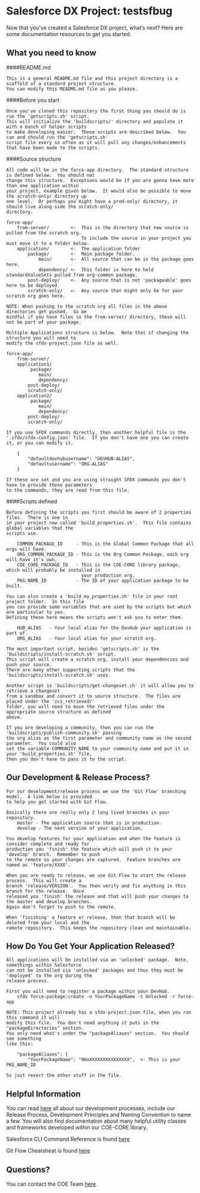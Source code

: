 # Salesforce DX Project: testsfbug

Now that you’ve created a Salesforce DX project, what’s next? Here are some documentation resources to get you started.

## What you need to know
####README.md

    This is a general README.md file and this project directory is a scaffold of a standard project structure.
    You can modify this README.md file as you please.

####Before you start

    Once you've cloned this repository the first thing you should do is run the 'getscripts.sh' script.
    This will initialize the 'buildscripts/' directory and populate it with a bunch of helper scripts
    to make developing easier.  These scripts are described below.  You can and should run the 'getscripts.sh'
    script file every so often as it will pull any changes/enhancements that have been made to the scripts.

####Source structure

    All code will be in the force-app directory.  The standard structure is defined below.  You should not
    change this structure.  Exceptions would be if you are gonna have more than one application within
    your project, example given below.  It would also be possible to move the scratch-only/ directory up 
    one level.  Or perhaps you might have a prod-only/ directory, it should live along side the scratch-only/
    directory.

    force-app/
        from-server/        <-  This is the directory that new source is pulled from the scratch org.
                                To include the source in your project you must move it to a folder below.
        application/        <-  The application folder
            package/        <-  Main package folder.
                main/       <-  All source that can be in the package goes here.
                dependency/ <-  This folder is here to hold standardValueSets pulled from org-common package.
            post-deploy/    <-  Any source that is not 'packageable' goes here to be deployed.
            scratch-only/   <-  Any source that might only be for your scratch org goes here.

    NOTE: When pushing to the scratch org all files in the above directories get pushed.  So be
    mindful if you have files in the from-server/ directory, these will not be part of your package.

    Multiple Applications structure is below.  Note that if changing the structure you will need to
    modify the sfdx-project.json file as well.

    force-app/
        from-server/
        application1/
             package/        
                main/       
                dependency/ 
            post-deploy/
            scratch-only/
        application2/
             package/        
                main/       
                dependency/ 
            post-deploy/
            scratch-only/

    If you use SFDX commands directly, then another helpful file is the '.sfdx/sfdx-config.json' file.  If you don't have one you can create
    it, or you can modify it.

        {
            "defaultdevhubusername": "DEVHUB-ALIAS",
            "defaultusername": "ORG-ALIAS"
        }

    If these are set and you are using straight SFDX commands you don't have to provide these parameters 
    to the commands, they are read from this file.

####Scripts defined
    
    Before defining the scripts you first should be aware of 2 properties files.  There is one in
    in your project now called 'build_properties.sh'.  This file contains global variables that the
    scripts use.

        COMMON_PACKAGE_ID     - This is the Global Common Package that all orgs will have.
        ORG_COMMON_PACKAGE_ID - This is the Org Common Package, each org will have it's own.
        COE_CORE_PACKAGE_ID   - This is the COE-CORE library package, which will probably be installed in 
                                your production org.
        PKG_NAME_ID           - The ID of your application package to be built.

    You can also create a 'build_my_properties.sh' file in your root project folder.  In this file
    you can provide some variables that are used by the scripts but which are particular to you.
    Defining these here means the scripts won't ask you to enter them.
    
        HUB_ALIAS   - Your local alias for the DevHub your application is part of.
        ORG_ALIAS   - Your local alias for your scratch org.
      
    The most important script, besides 'getscripts.sh' is the 'buildscripts/install-scratch.sh' script.
    This script will create a scratch org, install your dependencies and push your source.
    There are many other supporting scripts that the 'buildscripts/install-scratch.sh' uses.

    Another script is 'buildscripts/get-changeset.sh' it will allow you to retrieve a changeset
    from a sandbox and convert it to source structure.  The files are placed under the 'zcs_retrieved/'
    folder, you will need to move the retrieved files under the appropriate source structure as defined
    above.

    If you are developing a community, then you can run the 'buildscripts/publish-community.sh' passing
    the org alias as the first parameter and community name as the second parameter.  You could also 
    set the variable COMMUNITY_NAME to your community name and put it in your 'build_properties.sh' file, 
    then you don't have to pass it to the script.

## Our Development & Release Process?
                        
    For our development/release process we use the 'Git Flow' branching model.  A link below is provided
    to help you get started with Git Flow.

    Basically there are really only 2 long lived branches in your repository.
        master - The application source that is in production.
        develop - The next version of your application.

    You develop features for your application and when the feature is consider complete and ready for
    production you 'finish' the feature which will push it to your 'develop' branch.  Remember to push
    to the remote so your changes are captured.  Feature branches are named as 'feature/XXXX'.

    When you are ready to release, we use Git Flow to start the release process.  This will create a
    branch 'release/VERSION'.  You then verify and fix anything in this branch for the release.  Once
    released you 'finish' the release and that will push your changes to the master and develop branches.
    Again don't forget to push to the remote.

    When 'finishing' a feature or release, then that branch will be deleted from your local and the 
    remote repository.  This keeps the repository clean and maintainable.

## How Do You Get Your Application Released?

    All applications will be installed via an 'unlocked' package.  Note, somethings within Salesforce
    can not be installed via 'unlocked' packages and thus they must be 'deployed' to the org during the
    release process.
                       
    First you will need to register a package within your DevHub.
        sfdx force:package:create -n YourPackageName -t Unlocked -r force-app

    NOTE: This project already has a sfdx-project.json file, when you run this command it will
    modify this file.  You don't need anything it puts in the "packageDirectories" section.  
    You only need what's under the "packageAliases" section.  You should see something
    like this:

        "packageAliases": {
            "YourPackageName": "0HoXXXXXXXXXXXXXXX",  <- This is your PKG_NAME_ID
   
    So just revert the other stuff in the file.

## Helpful Information

You can read [here](https://astro-ised-isde.force.com/coe/s/toparticles) all about our development 
processes, include our Release Process, Development Principles and Naming Convention to name a few.
You will also find documentation about many helpful utility classes and frameworks developed within
our COE-CORE library.

Salesforce CLI Command Reference is found [here](https://developer.salesforce.com/docs/atlas.en-us.sfdx_cli_reference.meta/sfdx_cli_reference/cli_reference_top.htm)

Git Flow Cheatsheat is found [here](https://danielkummer.github.io/git-flow-cheatsheet/)

## Questions?

You can contact the COE Team [here](https://astro-ised-isde.force.com/coe/s/contact-us).


